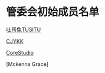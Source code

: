 # 管委会初始成员名单  

[吐司兔TUSITU](https://www.tusitu123.tk/about)  

[CJYKK](https://blog.kangkang888.com)  

[CoreStudio](https://lengshanyun.top/)

[Mckenna Grace]  
